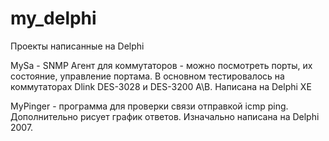 # my_delphi
Проекты написанные на Delphi

MySa - SNMP Агент для коммутаторов - можно посмотреть порты, их состояние, управление портама.
В основном тестировалось на коммутаторах Dlink DES-3028 и DES-3200 A\B. Написана на Delphi XE

MyPinger - программа для проверки связи отправкой icmp ping. Дополнительно рисует график ответов.
Изначально написана на Delphi 2007.
